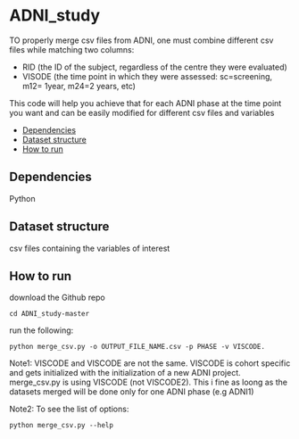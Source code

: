 # ADNI_study

TO properly merge csv files from ADNI, one must combine different csv files while matching two columns:
- RID (the ID of the subject, regardless of the centre they were evaluated)
- VISODE (the time point in which they were assessed: sc=screening, m12= 1year, m24=2 years, etc)

This code will help you achieve that for each ADNI phase at the time point you want and can be easily modified for different csv files and variables

- [Dependencies](#dependencies)
- [Dataset structure](#dataset-structure)
- [How to run](#how-to-run)

## Dependencies

Python

## Dataset structure

csv files containing the variables of interest

## How to run

download the Github repo
~~~
cd ADNI_study-master
~~~
run the following:
~~~
python merge_csv.py -o OUTPUT_FILE_NAME.csv -p PHASE -v VISCODE.
~~~

Note1: VISCODE and VISCODE are not the same. VISCODE is cohort specific and gets initialized with the initialization of a new ADNI project.
merge_csv.py is using VISCODE (not VISCODE2). This i fine as loong as the datasets merged will be done only for one ADNI phase (e.g ADNI1)

Note2: To see the list of options:
 ~~~
python merge_csv.py --help
  ~~~ 